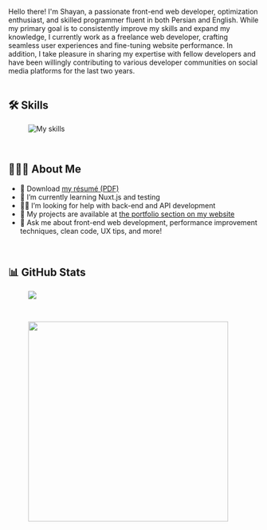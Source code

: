 Hello there! I'm Shayan, a passionate front-end web developer, optimization enthusiast, and skilled programmer fluent in both Persian and English. While my primary goal is to consistently improve my skills and expand my knowledge, I currently work as a freelance web developer, crafting seamless user experiences and fine-tuning website performance. In addition, I take pleasure in sharing my expertise with fellow developers and have been willingly contributing to various developer communities on social media platforms for the last two years.
<br /><br />

## 🛠️ Skills
<figure>
  <img alt="My skills" src="https://go-skill-icons.vercel.app/api/icons?i=vscode,git,github,netlify,md,svg,html,css,pnpm,vite,sass,tailwind,js,ts,astro,vue,pinia,nuxtjs,api,graphql,storybook,vitest,cypress" />
</figure>
<br />

## 👨🏻‍💻 About Me
<ul>
  <li>📄 Download <a download href="./resume.pdf">my résumé (PDF)</a></li>
  <li>🌱 I’m currently learning Nuxt.js and testing</li>
  <li>🤝🏼 I’m looking for help with back-end and API development</li>
  <li>📁 My projects are available at <a href="https://shayan-zamani.me/#portfolio">the portfolio section on my website</a></li>
  <li>💬 Ask me about front-end web development, performance improvement techniques, clean code, UX tips, and more!</li>
</ul>
<br />

## 📊 GitHub Stats
<span>
  <figure>
    <img src="https://github-readme-streak-stats.herokuapp.com/?user=ShayanTheNerd&theme=dark&card_width=430" />
  </figure>
</span>
&nbsp;
<span>
  <figure>
    <img width="401" align="top" src="https://github-readme-stats.vercel.app/api?username=ShayanTheNerd&theme=dark&include_all_commits=true&count_private=true&rank_icon=github" />
  </figure>
</span>
